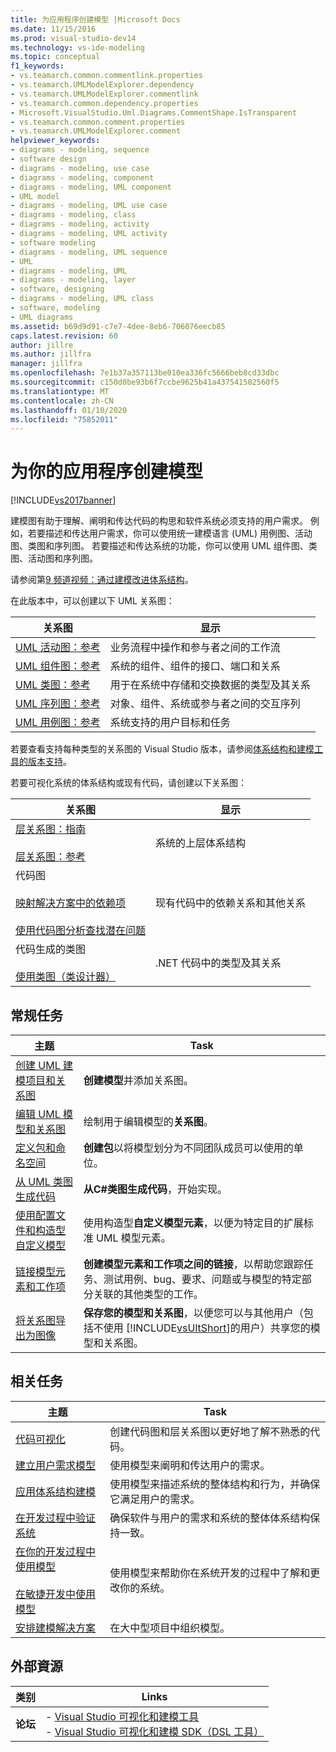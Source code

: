 ```yaml
---
title: 为应用程序创建模型 |Microsoft Docs
ms.date: 11/15/2016
ms.prod: visual-studio-dev14
ms.technology: vs-ide-modeling
ms.topic: conceptual
f1_keywords:
- vs.teamarch.common.commentlink.properties
- vs.teamarch.UMLModelExplorer.dependency
- vs.teamarch.UMLModelExplorer.commentlink
- vs.teamarch.common.dependency.properties
- Microsoft.VisualStudio.Uml.Diagrams.CommentShape.IsTransparent
- vs.teamarch.common.comment.properties
- vs.teamarch.UMLModelExplorer.comment
helpviewer_keywords:
- diagrams - modeling, sequence
- software design
- diagrams - modeling, use case
- diagrams - modeling, component
- diagrams - modeling, UML component
- UML model
- diagrams - modeling, UML use case
- diagrams - modeling, class
- diagrams - modeling, activity
- diagrams - modeling, UML activity
- software modeling
- diagrams - modeling, UML sequence
- UML
- diagrams - modeling, UML
- diagrams - modeling, layer
- software, designing
- diagrams - modeling, UML class
- software, modeling
- UML diagrams
ms.assetid: b69d9d91-c7e7-4dee-8eb6-706076eecb85
caps.latest.revision: 60
author: jillre
ms.author: jillfra
manager: jillfra
ms.openlocfilehash: 7e1b37a357113be010ea336fc5666beb8cd33dbc
ms.sourcegitcommit: c150d0be93b6f7ccbe9625b41a437541502560f5
ms.translationtype: MT
ms.contentlocale: zh-CN
ms.lasthandoff: 01/10/2020
ms.locfileid: "75852011"
---
```

# <a name="create-models-for-your-app"></a>为你的应用程序创建模型
[!INCLUDE[vs2017banner](../includes/vs2017banner.md)]

建模图有助于理解、阐明和传达代码的构思和软件系统必须支持的用户需求。 例如，若要描述和传达用户需求，你可以使用统一建模语言 (UML) 用例图、活动图、类图和序列图。 若要描述和传达系统的功能，你可以使用 UML 组件图、类图、活动图和序列图。

 请参阅第[9 频道视频：通过建模改进体系结构](https://s.ch9.ms/Series/Visual-Studio-2012-Premium-and-Ultimate-Overview/Visual-Studio-Ultimate-2012-Improving-architecture-through-modeling)。

 在此版本中，可以创建以下 UML 关系图：

|**关系图**|**显示**|
|-----------------|---------------|
|[UML 活动图：参考](../modeling/uml-activity-diagrams-reference.md)|业务流程中操作和参与者之间的工作流|
|[UML 组件图：参考](../modeling/uml-component-diagrams-reference.md)|系统的组件、组件的接口、端口和关系|
|[UML 类图：参考](../modeling/uml-class-diagrams-reference.md)|用于在系统中存储和交换数据的类型及其关系|
|[UML 序列图：参考](../modeling/uml-sequence-diagrams-reference.md)|对象、组件、系统或参与者之间的交互序列|
|[UML 用例图：参考](../modeling/uml-use-case-diagrams-reference.md)|系统支持的用户目标和任务|

 若要查看支持每种类型的关系图的 Visual Studio 版本，请参阅[体系结构和建模工具的版本支持](../modeling/what-s-new-for-design-in-visual-studio.md#VersionSupport)。

 若要可视化系统的体系结构或现有代码，请创建以下关系图：

|**关系图**|**显示**|
|-----------------|---------------|
|[层关系图：指南](../modeling/layer-diagrams-guidelines.md)<br /><br /> [层关系图：参考](../modeling/layer-diagrams-reference.md)|系统的上层体系结构|
|代码图<br /><br /> [映射解决方案中的依赖项](../modeling/map-dependencies-across-your-solutions.md)<br /><br /> [使用代码图分析查找潜在问题](../modeling/find-potential-problems-using-code-map-analyzers.md)|现有代码中的依赖关系和其他关系|
|代码生成的类图<br /><br /> [使用类图（类设计器）](../ide/working-with-class-diagrams-class-designer.md)|.NET 代码中的类型及其关系|

## <a name="common-tasks"></a>常规任务

|**主题**|**Task**|
|---------------|--------------|
|[创建 UML 建模项目和关系图](../modeling/create-uml-modeling-projects-and-diagrams.md)|**创建模型**并添加关系图。|
|[编辑 UML 模型和关系图](../modeling/edit-uml-models-and-diagrams.md)|绘制用于编辑模型的**关系图**。|
|[定义包和命名空间](../modeling/define-packages-and-namespaces.md)|**创建包**以将模型划分为不同团队成员可以使用的单位。|
|[从 UML 类图生成代码](../modeling/generate-code-from-uml-class-diagrams.md)|**从C#类图生成代码**，开始实现。|
|[使用配置文件和构造型自定义模型](../modeling/customize-your-model-with-profiles-and-stereotypes.md)|使用构造型**自定义模型元素**，以便为特定目的扩展标准 UML 模型元素。|
|[链接模型元素和工作项](../modeling/link-model-elements-and-work-items.md)|**创建模型元素和工作项之间的链接**，以帮助您跟踪任务、测试用例、bug、要求、问题或与模型的特定部分关联的其他类型的工作。|
|[将关系图导出为图像](../modeling/export-diagrams-as-images.md)|**保存您的模型和关系图**，以便您可以与其他用户（包括不使用 [!INCLUDE[vsUltShort](../includes/vsultshort-md.md)]的用户）共享您的模型和关系图。|

## <a name="related-tasks"></a>相关任务

|**主题**|**Task**|
|---------------|--------------|
|[代码可视化](../modeling/visualize-code.md)|创建代码图和层关系图以更好地了解不熟悉的代码。|
|[建立用户需求模型](../modeling/model-user-requirements.md)|使用模型来阐明和传达用户的需求。|
|[应用体系结构建模](../modeling/model-your-app-s-architecture.md)|使用模型来描述系统的整体结构和行为，并确保它满足用户的需求。|
|[在开发过程中验证系统](../modeling/validate-your-system-during-development.md)|确保软件与用户的需求和系统的整体体系结构保持一致。|
|[在你的开发过程中使用模型](../modeling/use-models-in-your-development-process.md)<br /><br /> [在敏捷开发中使用模型](https://msdn.microsoft.com/592ac27c-3d3e-454a-9c38-b76658ed137f)|使用模型来帮助你在系统开发的过程中了解和更改你的系统。|
|[安排建模解决方案](../modeling/structure-your-modeling-solution.md)|在大中型项目中组织模型。|

## <a name="external-resources"></a>外部資源

|**类别**|**Links**|
|------------------|---------------|
|**论坛**|-   [Visual Studio 可视化和建模工具](https://social.msdn.microsoft.com/Forums/en-US/home?forum=vsarch)<br />-   [Visual Studio 可视化和建模 SDK（DSL 工具）](https://social.msdn.microsoft.com/Forums/home?forum=dslvsarchx)|
